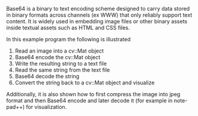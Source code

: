 Base64 is a binary to text encoding scheme designed to carry data stored in binary formats across channels (ex WWW) that only reliably support text content. 
It is widely used in embedding image files or other binary assets inside textual assets such as HTML and CSS files.

In this example program the following is illustrated
1. Read an image into a cv::Mat object
2. Base64 encode the cv::Mat object
3. Write the resulting string to a text file
4. Read the same string from the text file
5. Base64 decode the string
6. Convert the string back to a cv::Mat object and visualize

Additionally, it is also shown how to first compress the image into jpeg format and then Base64 encode and later
decode it (for example in note-pad++)  for visualization.